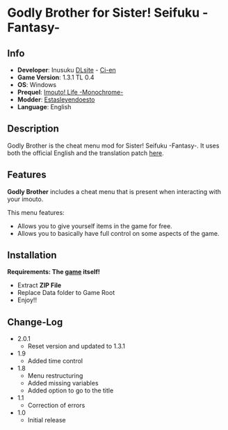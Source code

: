 # Godly Brother for Sister! Seifuku -Fantasy-


## Info

- **Developer**: Inusuku [DLsite](https://www.dlsite.com/maniax/announce/=/product_id/RJ338582.html) - [Ci-en](https://ci-en.dlsite.com/creator/64)
- **Game Version**: 1.3.1 TL 0.4
- **OS**: Windows
- **Prequel**: [Imouto! Life -Monochrome-](https://f95zone.to/threads/imouto-life-monochrome-v2-0-1-inusuku.37378/)
- **Modder**: [Estasleyendoesto](https://f95zone.to/members/estasleyendoesto.2376322/)
- **Language**: English



## Description

Godly Brother is the cheat menu mod for Sister! Seifuku -Fantasy-. It uses both the official English and the translation patch [here](https://f95zone.to/threads/sister-seikatsu-fantasy-v1-1-1-tl-v0-1-inusuku.104365/).



## Features

**Godly Brother** includes a cheat menu that is present when interacting with your imouto.

This menu features:

- Allows you to give yourself items in the game for free.
- Allows you to basically have full control on some aspects of the game.



## Installation

**Requirements: The [game](https://f95zone.to/threads/sister-seikatsu-fantasy-v1-1-1-tl-v0-1-inusuku.104365/) itself!**

- Extract **ZIP File**
- Replace Data folder to Game Root
- Enjoy!!



## Change-Log

- 2.0.1
  - Reset version and updated to 1.3.1
- 1.9
  - Added time control
- 1.8
  - Menu restructuring
  - Added missing variables
  - Added option to go to the title
- 1.1
  - Correction of errors
- 1.0
  - Initial release
